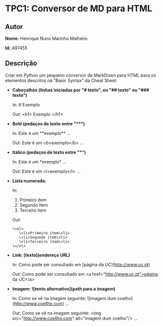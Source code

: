 # TPC1: Conversor de MD para HTML

## Autor

**Nome:** Henrique Nuno Marinho Malheiro

**Id:** A97455

## Descrição

Criar em Python um pequeno conversor de MarkDown para HTML para os elementos descritos na "Basic Syntax" da Cheat Sheet:

- **Cabeçalhos (linhas iniciadas por "# texto", ou "## texto" ou "### texto")**
   
   In: \# Exemplo
   
   Out: \<h1> Exemplo \</h1>

- **Bold (pedaços de texto entre "\*\*")**
   
   In: Este é um \*\*exemplo** ...
   
   Out: Este é um \<b>exemplo\</b> ...

- **Itálico (pedaços de texto entre "\*")**
   
   In: Este é um \*exemplo* ...
   
   Out:  Este é um \<i>exemplo\</i> ...

- **Lista numerada:**
   
   In:
     
     1. Primeiro item
     2. Segundo item
     3. Terceiro item
     
   Out:

      \<ol>
         \<li>Primeiro item\<li>
         \<li>Segundo item\<li>
         \<li>Terceiro item\<li>
      \</ol>

- **Link: [texto](endereço URL)**
   
   In: Como pode ser consultado em \[página da UC](http://www.uc.pt)
   
   Out: Como pode ser consultado em \<a href="http://www.uc.pt">página da UC\</a>

- **Imagem: ![texto alternativo](path para a imagem)**
   
   In: Como se vê na imagem seguinte: !\[imagem dum coelho](http://www.coellho.com) ...
   
   Out:  Como se vê na imagem seguinte: \<img src="http://www.coellho.com" alt="imagem dum coelho"/> ...